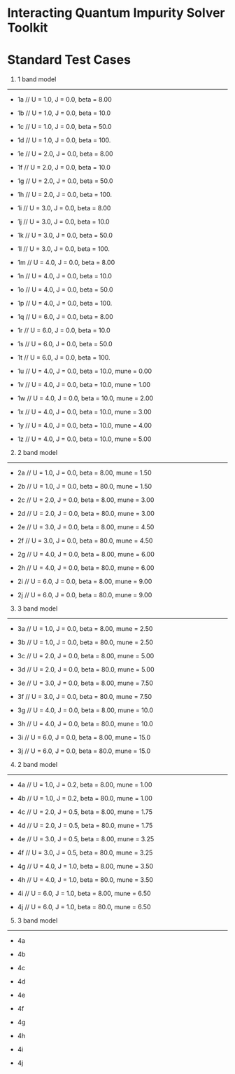 


Interacting Quantum Impurity Solver Toolkit
===========================================

Standard Test Cases
===================



1. 1 band model
---------------

* 1a // U = 1.0, J = 0.0, beta = 8.00

* 1b // U = 1.0, J = 0.0, beta = 10.0

* 1c // U = 1.0, J = 0.0, beta = 50.0

* 1d // U = 1.0, J = 0.0, beta = 100.

* 1e // U = 2.0, J = 0.0, beta = 8.00

* 1f // U = 2.0, J = 0.0, beta = 10.0

* 1g // U = 2.0, J = 0.0, beta = 50.0

* 1h // U = 2.0, J = 0.0, beta = 100.

* 1i // U = 3.0, J = 0.0, beta = 8.00

* 1j // U = 3.0, J = 0.0, beta = 10.0

* 1k // U = 3.0, J = 0.0, beta = 50.0

* 1l // U = 3.0, J = 0.0, beta = 100.

* 1m // U = 4.0, J = 0.0, beta = 8.00

* 1n // U = 4.0, J = 0.0, beta = 10.0

* 1o // U = 4.0, J = 0.0, beta = 50.0

* 1p // U = 4.0, J = 0.0, beta = 100.

* 1q // U = 6.0, J = 0.0, beta = 8.00

* 1r // U = 6.0, J = 0.0, beta = 10.0

* 1s // U = 6.0, J = 0.0, beta = 50.0

* 1t // U = 6.0, J = 0.0, beta = 100.

* 1u // U = 4.0, J = 0.0, beta = 10.0, mune = 0.00

* 1v // U = 4.0, J = 0.0, beta = 10.0, mune = 1.00

* 1w // U = 4.0, J = 0.0, beta = 10.0, mune = 2.00

* 1x // U = 4.0, J = 0.0, beta = 10.0, mune = 3.00

* 1y // U = 4.0, J = 0.0, beta = 10.0, mune = 4.00

* 1z // U = 4.0, J = 0.0, beta = 10.0, mune = 5.00


2. 2 band model
---------------

* 2a // U = 1.0, J = 0.0, beta = 8.00, mune = 1.50

* 2b // U = 1.0, J = 0.0, beta = 80.0, mune = 1.50

* 2c // U = 2.0, J = 0.0, beta = 8.00, mune = 3.00

* 2d // U = 2.0, J = 0.0, beta = 80.0, mune = 3.00

* 2e // U = 3.0, J = 0.0, beta = 8.00, mune = 4.50

* 2f // U = 3.0, J = 0.0, beta = 80.0, mune = 4.50

* 2g // U = 4.0, J = 0.0, beta = 8.00, mune = 6.00

* 2h // U = 4.0, J = 0.0, beta = 80.0, mune = 6.00

* 2i // U = 6.0, J = 0.0, beta = 8.00, mune = 9.00

* 2j // U = 6.0, J = 0.0, beta = 80.0, mune = 9.00


3. 3 band model
---------------

* 3a // U = 1.0, J = 0.0, beta = 8.00, mune = 2.50

* 3b // U = 1.0, J = 0.0, beta = 80.0, mune = 2.50

* 3c // U = 2.0, J = 0.0, beta = 8.00, mune = 5.00

* 3d // U = 2.0, J = 0.0, beta = 80.0, mune = 5.00

* 3e // U = 3.0, J = 0.0, beta = 8.00, mune = 7.50

* 3f // U = 3.0, J = 0.0, beta = 80.0, mune = 7.50

* 3g // U = 4.0, J = 0.0, beta = 8.00, mune = 10.0

* 3h // U = 4.0, J = 0.0, beta = 80.0, mune = 10.0

* 3i // U = 6.0, J = 0.0, beta = 8.00, mune = 15.0

* 3j // U = 6.0, J = 0.0, beta = 80.0, mune = 15.0


4. 2 band model
---------------

* 4a // U = 1.0, J = 0.2, beta = 8.00, mune = 1.00

* 4b // U = 1.0, J = 0.2, beta = 80.0, mune = 1.00

* 4c // U = 2.0, J = 0.5, beta = 8.00, mune = 1.75

* 4d // U = 2.0, J = 0.5, beta = 80.0, mune = 1.75

* 4e // U = 3.0, J = 0.5, beta = 8.00, mune = 3.25

* 4f // U = 3.0, J = 0.5, beta = 80.0, mune = 3.25

* 4g // U = 4.0, J = 1.0, beta = 8.00, mune = 3.50

* 4h // U = 4.0, J = 1.0, beta = 80.0, mune = 3.50

* 4i // U = 6.0, J = 1.0, beta = 8.00, mune = 6.50

* 4j // U = 6.0, J = 1.0, beta = 80.0, mune = 6.50


5. 3 band model
---------------

* 4a

* 4b

* 4c

* 4d

* 4e

* 4f

* 4g

* 4h

* 4i

* 4j
